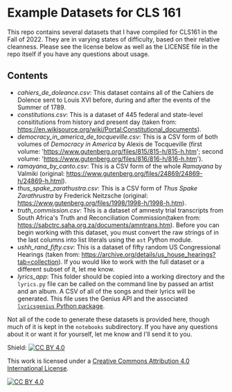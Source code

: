 # Example Datasets for CLS 161 
This repo contains several datasets that I have compiled for CLS161 in the Fall of 2022. They are in varying states of difficulty, based on their relative cleanness. Please see the license below as well as the LICENSE file in the repo itself if you have any questions about usage. 

## Contents
* *cahiers_de_doleance.csv*: This dataset contains all of the Cahiers de Dolence sent to Louis XVI before, during and after the events of the Summer of 1789.
* *constitutions.csv*: This is a dataset of 445 federal and state-level consititutions from history and present day (taken from: https://en.wikisource.org/wiki/Portal:Constitutional_documents). 
* *democracy_in_america_de_tocqueville.csv*: This is a CSV form of both volumes of *Democracy in America* by Alexis de Tocqueville (first volume: 'https://www.gutenberg.org/files/815/815-h/815-h.htm'; second volume: 'https://www.gutenberg.org/files/816/816-h/816-h.htm'). 
* *ramayana_by_canto.csv*: This is a CSV form of the whole *Ramayana* by Valmiki (original: https://www.gutenberg.org/files/24869/24869-h/24869-h.html). 
* *thus_spake_zarathustra.csv*: This is a CSV form of *Thus Spake Zarathrustra* by Frederick Neitzsche (original: https://www.gutenberg.org/files/1998/1998-h/1998-h.htm). 
* *truth_commission.csv*: This is a dataset of amnesty trial transcripts from South Africa's Truth and Reconciliation Commission(taken from: https://sabctrc.saha.org.za/documents/amntrans.htm). Before you can begin working with this dataset, you must convert the raw strings of in the last columns into list literals using the `ast` Python module.  
* *ushh_rand_fifty.csv*: This is a dataset of fifty random US Congressional Hearings (taken from: https://archive.org/details/us_house_hearings?tab=collection). If you would like to work with the full dataset or a different subset of it, let me know.
* *lyrics_app*: This folder should be copied into a working directory and the `lyrics.py` file can be called on the command line by passed an artist and an album. A CSV of all of the songs and their lyrics will be generated. This file uses the Genius API and the associated [`lyricsgenius` Python package](https://github.com/johnwmillr/LyricsGenius). 


Not all of the code to generate these datasets is provided here, though much of it is kept in the `notebooks` subdirectory. If you have any questions about it or want it for yourself, let me know and I'll send it to you.


Shield: [![CC BY 4.0][cc-by-shield]][cc-by]

This work is licensed under a
[Creative Commons Attribution 4.0 International License][cc-by].

[![CC BY 4.0][cc-by-image]][cc-by]

[cc-by]: http://creativecommons.org/licenses/by/4.0/
[cc-by-image]: https://i.creativecommons.org/l/by/4.0/88x31.png
[cc-by-shield]: https://img.shields.io/badge/License-CC%20BY%204.0-lightgrey.svg